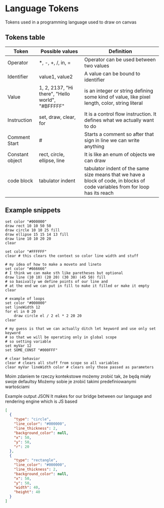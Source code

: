 # Language Tokens

Tokens used in a programming language used to draw on canvas

## Tokens table

| Token           | Possible values                                  | Definition                                                                                                                    |
| --------------- | ------------------------------------------------ | ----------------------------------------------------------------------------------------------------------------------------- |
| Operator        | \*, -, +, /, in, =                               | Operator can be used between two values                                                                                       |
| Identifier      | value1, value2                                   | A value can be bound to identifier                                                                                            |
| Value           | 1, 2, 2137, "Hi there", "Hello world", "#BFFFFF" | is an integer or string defining some kind of value, like pixel length, color, string literal                                 |
| Instruction     | set, draw, clear, for                            | It is a control flow instruction. It defines what we actually want to do                                                      |
| Comment Start   | #                                                | Starts a comment so after that sign in line we can write anything                                                             |
| Constant object | rect, circle, ellipse, line                      | It is like an enum of objects we can draw                                                                                     |
| code block      | tabulator indent                                 | tabulator indent of the same size means that we have a block of code, in blocks of code variables from for loop has its reach |

## Example snippets

```
set color "#000000"
draw rect 10 10 50 50
draw circle 10 10 25 fill
draw ellipse 15 15 14 13 fill
draw line 10 10 20 20
clear

set color "#FFFFFF"
clear # this clears the context so color line width and stuff

# my idea of how to make a moveto and lineto
set color "#666666"
# I think we can make sth like paretheses but optional
draw line (10 10) (20 20) (30 30) (45 50) fill
# so basivally we define points of our line and
# at the end we can put in fill to make it filled or make it empty
clear

# example of loops
set color "#000000"
set lineWidth 12
for el in 0 20
    draw circle el / 2 el * 2 20 20
clear

# my guess is that we can actually ditch let keyword and use only set keyword
# so that we will be operating only in global scope
# so setting variable
set myVar 12
set SOME_CONST "#000FFF"

# clear behavior
clear # clears all stuff from scope so all variables
clear myVar lineWidth color # clears only those passed as parameters

```

Moim zdaniem te rzeczy kontekstowe możemy zrobić tak, że będą miały swoje defaultsy
Możemy sobie je zrobić takimi predefiniowanymi wartościami

Example output JSON
It makes for our bridge between our language and rendering engine which is JS based

```json
[
  {
    "type": "circle",
    "line_color": "#000000",
    "line_thickness": 2,
    "background_color": null,
    "x": 50,
    "y": 50,
    "r": 20
  },
  {
    "type": "rectangle",
    "line_color": "#000000",
    "line_thickness": 2,
    "background_color": null,
    "x": 50,
    "y": 50,
    "width": 40,
    "height": 40
  }
]
```
